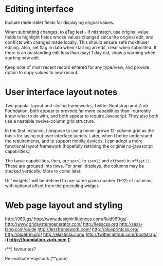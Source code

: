 # Editing interface

Include (hide-able) fields for displaying orignal values.

When submitting changes, to eTag test - if mismatch, use original value fields to highlight fields whose values changed since the original edit, and conflicts with changes made locally.  This should ensure safe mukltiuser editing.  Also, set flag in data when starting an edit, clear when submitted.  If there is an outstanding edit less than (say) 1 day old, show a warning when starting new edit.

Keep note of most recent record entered for any type/view, and provide option to copy values to new record.


# User interface layout notes

Two popular layout and styling frameworks, Twitter Bootstrap and Zurb Foundation, both appear to provode far more capabilities than I currently know what to do with, and both appear to require Javascript.  They also both use a nestable twelve-column grid structure.

In the first instance, I propose to use a home-grown 12-column grid as the basis for laying out user interface panels.  Later, when I better understand the requirements, and to support mobile devices, I can adopt a more functional layout framework (hopefully retaining the original no-javascript capabilities.)

The basic capabilities, then, are `span1` to `span12` and `offset0` to `offset11`.  These are grouped into rows.  For small displays, the columns may be stacked vertically.  More to come later.

UI "widgets" will be defined to use some given number (1-12) of columns, with optional offset from the preceding widget.


# Web page layout and styling

http://960.gs/
http://www.designinfluences.com/fluid960gs/
http://www.gridsystemgenerator.com/
http://lesscss.org
http://sass-lang.com/guide
http://lessframework.com/
http://blueprintcss.org/
http://bluetrip.org/
http://elasticss.com/
http://twitter.github.com/bootstrap/ (**)
http://foundation.zurb.com (**)

(**) favourites?

Re-evaluate Haystack (**gone)
